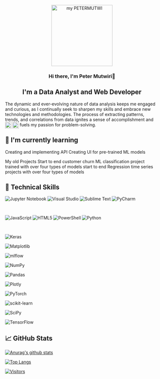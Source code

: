 <p align="center">
  <img width="200" height="200" src="https://github.com/PETERMUTWIRI/PETERMUTWIRI/blob/main/assets/84850942/7e7ed2b2-4068-4801-b9fc-62b07156d82b.png" alt="my PETERMUTWI">
</p>
<h3 align="center">
Hi there, I'm Peter Mutwiri👋
</h3>


<h2 align="center">
I'm a Data Analyst and Web Developer
</h2>
The dynamic and ever-evolving nature of data analysis keeps me engaged and curious, as I continually seek to sharpen my skills and embrace new technologies and methodologies. The process of extracting patterns, trends, and correlations from data ignites a sense of accomplishment and fuels my passion for problem-solving.
<a href="https://www.linkedin.com/in/peter-mutwiri-989a72234"><img align="left" src="https://github.com/PETERMUTWIRI/readme-images/blob/main/images/linkedin.svg" Alt="peter mutwiri|linkedin" width="21px"/></a>
<a href="https://peter mutwiri.medium.com/"><img align="left" src="https://github.com/PETERMUTWIRI/readme-images/blob/main/images/medium.svg"Alt="peter mutwiri|medium"  width="21px"/></a>

## 🌱 I'm currently learning
Creating and implementing API
Creating UI for pre-trained ML models

My old Projects
Start to end customer churn ML classification project trained with over four types of models
start to end Regression time series projects with over four types of models
## 💼 Technical Skills
![Jupyter Notebook](https://img.shields.io/badge/jupyter-%23FA0F00.svg?style=for-the-badge&logo=jupyter&logoColor=white)
![Visual Studio](https://img.shields.io/badge/Visual%20Studio-5C2D91.svg?style=for-the-badge&logo=visual-studio&logoColor=white)
![Sublime Text](https://img.shields.io/badge/sublime_text-%23575757.svg?style=for-the-badge&logo=sublime-text&logoColor=important)
![PyCharm](https://img.shields.io/badge/pycharm-143?style=for-the-badge&logo=pycharm&logoColor=black&color=black&labelColor=green)

</br>

![JavaScript](https://img.shields.io/badge/javascript-%23323330.svg?style=for-the-badge&logo=javascript&logoColor=%23F7DF1E)
![HTML5](https://img.shields.io/badge/html5-%23E34F26.svg?style=for-the-badge&logo=html5&logoColor=white)
![PowerShell](https://img.shields.io/badge/PowerShell-%235391FE.svg?style=for-the-badge&logo=powershell&logoColor=white)
![Python](https://img.shields.io/badge/python-3670A0?style=for-the-badge&logo=python&logoColor=ffdd54)

</br>

![Keras](https://img.shields.io/badge/Keras-%23D00000.svg?style=for-the-badge&logo=Keras&logoColor=white)

 
![Matplotlib](https://img.shields.io/badge/Matplotlib-%23ffffff.svg?style=for-the-badge&logo=Matplotlib&logoColor=black)

	
![mlflow](https://img.shields.io/badge/mlflow-%23d9ead3.svg?style=for-the-badge&logo=numpy&logoColor=blue)

	
![NumPy](https://img.shields.io/badge/numpy-%23013243.svg?style=for-the-badge&logo=numpy&logoColor=white)


![Pandas](https://img.shields.io/badge/pandas-%23150458.svg?style=for-the-badge&logo=pandas&logoColor=white)

	
![Plotly](https://img.shields.io/badge/Plotly-%233F4F75.svg?style=for-the-badge&logo=plotly&logoColor=white)

	
![PyTorch](https://img.shields.io/badge/PyTorch-%23EE4C2C.svg?style=for-the-badge&logo=PyTorch&logoColor=white)

	
![scikit-learn](https://img.shields.io/badge/scikit--learn-%23F7931E.svg?style=for-the-badge&logo=scikit-learn&logoColor=white)

![SciPy](https://img.shields.io/badge/SciPy-%230C55A5.svg?style=for-the-badge&logo=scipy&logoColor=%white)
	
![TensorFlow](https://img.shields.io/badge/TensorFlow-%23FF6F00.svg?style=for-the-badge&logo=TensorFlow&logoColor=white)


## 📈 GitHub Stats 

[
    ![Anurag's github stats](https://github-readme-stats.vercel.app/api?username=yushi1007)](https://github.com/PETERMUTWIRI)

[![Top Langs](https://github-readme-stats.vercel.app/api/top-langs/?username=yushi1007&layout=compact)](https://github.com/PETERMUTWIRI)

[![Visitors](https://visitor-badge.glitch.me/badge?page_id=PETERMUTWIRI.PETERMUTWIRI)](https://github.com/PETERMUTWIRI)

